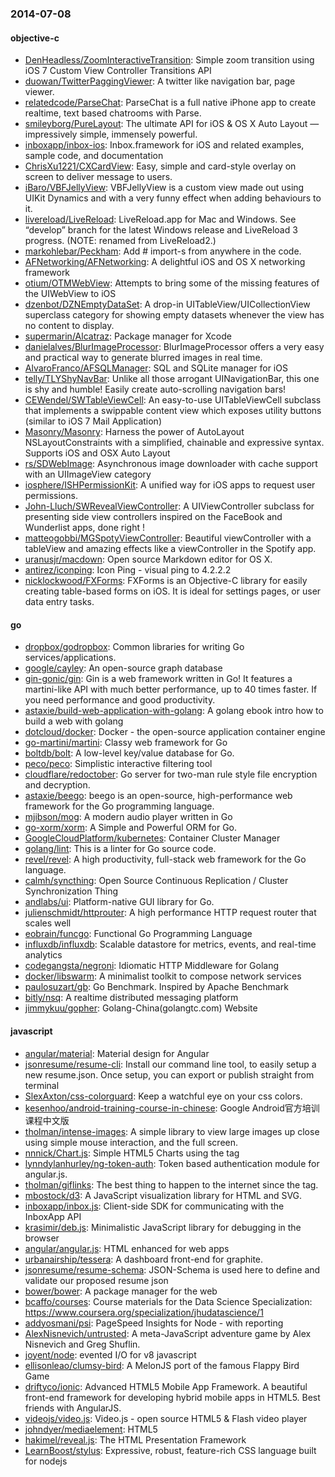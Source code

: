### 2014-07-08

#### objective-c
* [DenHeadless/ZoomInteractiveTransition](https://github.com/DenHeadless/ZoomInteractiveTransition): Simple zoom transition using iOS 7 Custom View Controller Transitions API
* [duowan/TwitterPaggingViewer](https://github.com/duowan/TwitterPaggingViewer): A twitter like navigation bar, page viewer.
* [relatedcode/ParseChat](https://github.com/relatedcode/ParseChat): ParseChat is a full native iPhone app to create realtime, text based chatrooms with Parse.
* [smileyborg/PureLayout](https://github.com/smileyborg/PureLayout): The ultimate API for iOS & OS X Auto Layout — impressively simple, immensely powerful.
* [inboxapp/inbox-ios](https://github.com/inboxapp/inbox-ios): Inbox.framework for iOS and related examples, sample code, and documentation
* [ChrisXu1221/CXCardView](https://github.com/ChrisXu1221/CXCardView): Easy, simple and card-style overlay on screen to deliver message to users.
* [iBaro/VBFJellyView](https://github.com/iBaro/VBFJellyView): VBFJellyView is a custom view made out using UIKit Dynamics and with a very funny effect when adding behaviours to it.
* [livereload/LiveReload](https://github.com/livereload/LiveReload): LiveReload.app for Mac and Windows. See “develop” branch for the latest Windows release and LiveReload 3 progress. (NOTE: renamed from LiveReload2.)
* [markohlebar/Peckham](https://github.com/markohlebar/Peckham): Add # import-s from anywhere in the code. 
* [AFNetworking/AFNetworking](https://github.com/AFNetworking/AFNetworking): A delightful iOS and OS X networking framework
* [otium/OTMWebView](https://github.com/otium/OTMWebView): Attempts to bring some of the missing features of the UIWebView to iOS
* [dzenbot/DZNEmptyDataSet](https://github.com/dzenbot/DZNEmptyDataSet): A drop-in UITableView/UICollectionView superclass category for showing empty datasets whenever the view has no content to display.
* [supermarin/Alcatraz](https://github.com/supermarin/Alcatraz): Package manager for Xcode
* [danielalves/BlurImageProcessor](https://github.com/danielalves/BlurImageProcessor): BlurImageProcessor offers a very easy and practical way to generate blurred images in real time.
* [AlvaroFranco/AFSQLManager](https://github.com/AlvaroFranco/AFSQLManager): SQL and SQLite manager for iOS
* [telly/TLYShyNavBar](https://github.com/telly/TLYShyNavBar): Unlike all those arrogant UINavigationBar, this one is shy and humble! Easily create auto-scrolling navigation bars!
* [CEWendel/SWTableViewCell](https://github.com/CEWendel/SWTableViewCell): An easy-to-use UITableViewCell subclass that implements a swippable content view which exposes utility buttons (similar to iOS 7 Mail Application)
* [Masonry/Masonry](https://github.com/Masonry/Masonry): Harness the power of AutoLayout NSLayoutConstraints with a simplified, chainable and expressive syntax. Supports iOS and OSX Auto Layout
* [rs/SDWebImage](https://github.com/rs/SDWebImage): Asynchronous image downloader with cache support with an UIImageView category
* [iosphere/ISHPermissionKit](https://github.com/iosphere/ISHPermissionKit): A unified way for iOS apps to request user permissions.
* [John-Lluch/SWRevealViewController](https://github.com/John-Lluch/SWRevealViewController): A UIViewController subclass for presenting side view controllers inspired on the FaceBook and Wunderlist apps, done right !
* [matteogobbi/MGSpotyViewController](https://github.com/matteogobbi/MGSpotyViewController): Beautiful viewController with a tableView and amazing effects like a viewController in the Spotify app.
* [uranusjr/macdown](https://github.com/uranusjr/macdown): Open source Markdown editor for OS X.
* [antirez/iconping](https://github.com/antirez/iconping): Icon Ping - visual ping to 4.2.2.2
* [nicklockwood/FXForms](https://github.com/nicklockwood/FXForms):  FXForms is an Objective-C library for easily creating table-based forms on iOS. It is ideal for settings pages, or user data entry tasks.

#### go
* [dropbox/godropbox](https://github.com/dropbox/godropbox): Common libraries for writing Go services/applications.
* [google/cayley](https://github.com/google/cayley): An open-source graph database
* [gin-gonic/gin](https://github.com/gin-gonic/gin): Gin is a web framework written in Go! It features a martini-like API with much better performance, up to 40 times faster. If you need performance and good productivity.
* [astaxie/build-web-application-with-golang](https://github.com/astaxie/build-web-application-with-golang): A golang ebook intro how to build a web with golang
* [dotcloud/docker](https://github.com/dotcloud/docker): Docker - the open-source application container engine
* [go-martini/martini](https://github.com/go-martini/martini): Classy web framework for Go
* [boltdb/bolt](https://github.com/boltdb/bolt): A low-level key/value database for Go.
* [peco/peco](https://github.com/peco/peco): Simplistic interactive filtering tool
* [cloudflare/redoctober](https://github.com/cloudflare/redoctober): Go server for two-man rule style file encryption and decryption.
* [astaxie/beego](https://github.com/astaxie/beego): beego is an open-source, high-performance web framework for the Go programming language.
* [mjibson/mog](https://github.com/mjibson/mog): A modern audio player written in Go
* [go-xorm/xorm](https://github.com/go-xorm/xorm): A Simple and Powerful ORM for Go.
* [GoogleCloudPlatform/kubernetes](https://github.com/GoogleCloudPlatform/kubernetes): Container Cluster Manager
* [golang/lint](https://github.com/golang/lint): This is a linter for Go source code.
* [revel/revel](https://github.com/revel/revel): A high productivity, full-stack web framework for the Go language.
* [calmh/syncthing](https://github.com/calmh/syncthing): Open Source Continuous Replication / Cluster Synchronization Thing
* [andlabs/ui](https://github.com/andlabs/ui): Platform-native GUI library for Go.
* [julienschmidt/httprouter](https://github.com/julienschmidt/httprouter): A high performance HTTP request router that scales well
* [eobrain/funcgo](https://github.com/eobrain/funcgo): Functional Go Programming Language
* [influxdb/influxdb](https://github.com/influxdb/influxdb): Scalable datastore for metrics, events, and real-time analytics
* [codegangsta/negroni](https://github.com/codegangsta/negroni): Idiomatic HTTP Middleware for Golang
* [docker/libswarm](https://github.com/docker/libswarm): A minimalist toolkit to compose network services
* [paulosuzart/gb](https://github.com/paulosuzart/gb): Go Benchmark. Inspired by Apache Benchmark
* [bitly/nsq](https://github.com/bitly/nsq): A realtime distributed messaging platform
* [jimmykuu/gopher](https://github.com/jimmykuu/gopher): Golang-China(golangtc.com) Website

#### javascript
* [angular/material](https://github.com/angular/material): Material design for Angular
* [jsonresume/resume-cli](https://github.com/jsonresume/resume-cli): Install our command line tool, to easily setup a new resume.json. Once setup, you can export or publish straight from terminal
* [SlexAxton/css-colorguard](https://github.com/SlexAxton/css-colorguard): Keep a watchful eye on your css colors.
* [kesenhoo/android-training-course-in-chinese](https://github.com/kesenhoo/android-training-course-in-chinese): Google Android官方培训课程中文版
* [tholman/intense-images](https://github.com/tholman/intense-images): A simple library to view large images up close using simple mouse interaction, and the full screen.
* [nnnick/Chart.js](https://github.com/nnnick/Chart.js): Simple HTML5 Charts using the <canvas> tag
* [lynndylanhurley/ng-token-auth](https://github.com/lynndylanhurley/ng-token-auth): Token based authentication module for angular.js.
* [tholman/giflinks](https://github.com/tholman/giflinks): The best thing to happen to the internet since the <a> tag.
* [mbostock/d3](https://github.com/mbostock/d3): A JavaScript visualization library for HTML and SVG.
* [inboxapp/inbox.js](https://github.com/inboxapp/inbox.js): Client-side SDK for communicating with the InboxApp API
* [krasimir/deb.js](https://github.com/krasimir/deb.js): Minimalistic JavaScript library for debugging in the browser
* [angular/angular.js](https://github.com/angular/angular.js): HTML enhanced for web apps
* [urbanairship/tessera](https://github.com/urbanairship/tessera): A dashboard front-end for graphite.  
* [jsonresume/resume-schema](https://github.com/jsonresume/resume-schema): JSON-Schema is used here to define and validate our proposed resume json
* [bower/bower](https://github.com/bower/bower): A package manager for the web
* [bcaffo/courses](https://github.com/bcaffo/courses): Course materials for the Data Science Specialization: https://www.coursera.org/specialization/jhudatascience/1
* [addyosmani/psi](https://github.com/addyosmani/psi): PageSpeed Insights for Node - with reporting
* [AlexNisnevich/untrusted](https://github.com/AlexNisnevich/untrusted): A meta-JavaScript adventure game by Alex Nisnevich and Greg Shuflin.
* [joyent/node](https://github.com/joyent/node): evented I/O for v8 javascript
* [ellisonleao/clumsy-bird](https://github.com/ellisonleao/clumsy-bird): A MelonJS port of the famous Flappy Bird Game
* [driftyco/ionic](https://github.com/driftyco/ionic): Advanced HTML5 Mobile App Framework. A beautiful front-end framework for developing hybrid mobile apps in HTML5. Best friends with AngularJS.
* [videojs/video.js](https://github.com/videojs/video.js): Video.js - open source HTML5 & Flash video player
* [johndyer/mediaelement](https://github.com/johndyer/mediaelement): HTML5 <audio> or <video> player with Flash and Silverlight shims that mimics the HTML5 MediaElement API, enabling a consistent UI in all browsers.
* [hakimel/reveal.js](https://github.com/hakimel/reveal.js): The HTML Presentation Framework
* [LearnBoost/stylus](https://github.com/LearnBoost/stylus): Expressive, robust, feature-rich CSS language built for nodejs

